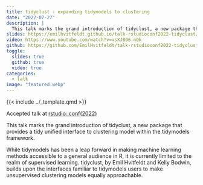 ```yaml
---
title: tidyclust - expanding tidymodels to clustering
date: "2022-07-27"
description: |
  This talk marks the grand introduction of tidyclust, a new package that provides a tidy unified interface to clustering model within the tidymodels framework.
slides: https://emilhvitfeldt.github.io/talk-rstudioconf2022-tidyclust/#/section
video: https://www.youtube.com/watch?v=vsXJBO6-nQk
github: https://github.com/EmilHvitfeldt/talk-rstudioconf2022-tidyclust
toggle:
  slides: true
  github: true
  video: true
categories:
  - talk
image: "featured.webp"
---
```


{{< include ../_template.qmd >}}

Accepted talk at [rstudio::conf(2022)](https://www.rstudio.com/conference/)

This talk marks the grand introduction of tidyclust, a new package that provides a tidy unified interface to clustering model within the tidymodels framework.

While tidymodels has been a leap forward in making machine learning methods accessible to a general audience in R, it is currently limited to the realm of supervised learning. tidyclust, by Emil Hvitfeldt and Kelly Bodwin, builds upon the interfaces familiar to tidymodels users to make unsupervised clustering models equally approachable.
